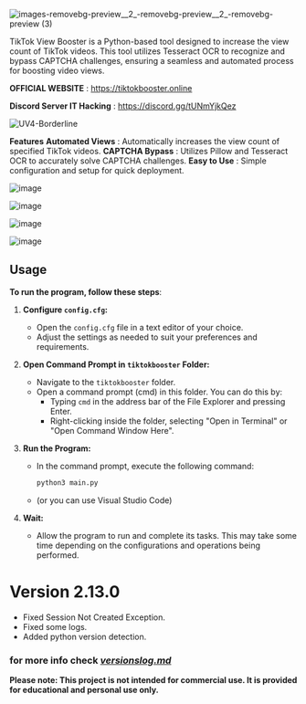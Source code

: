 ![images-removebg-preview__2_-removebg-preview__2_-removebg-preview (3)](https://github.com/user-attachments/assets/0629524a-b98a-40e3-aa35-b1b3d4f2096e)

TikTok View Booster is a Python-based tool designed to increase the view count of TikTok videos. This tool utilizes Tesseract OCR to recognize and bypass CAPTCHA challenges, ensuring a seamless and automated process for boosting video views.

**OFFICIAL WEBSITE** : https://tiktokbooster.online

**Discord Server IT Hacking** : 
https://discord.gg/tUNmYjkQez

![UV4-Borderline](https://github.com/user-attachments/assets/459637ed-d29f-46f1-9ce1-83e2ff1170b5)


**Features**
 **Automated Views** : Automatically increases the view count of specified TikTok videos.
 **CAPTCHA Bypass** : Utilizes Pillow and Tesseract OCR to accurately solve CAPTCHA challenges.
 **Easy to Use** : Simple configuration and setup for quick deployment.

![image](https://github.com/user-attachments/assets/936983a2-7c9f-45d7-b9cc-698f74154602)

![image](https://github.com/user-attachments/assets/15cbb308-7bdc-4474-abcf-9113edcf8dbf)

![image](https://github.com/user-attachments/assets/ac9db275-a6da-42c7-b9a5-6c6383cc163d)

![image](https://github.com/user-attachments/assets/54e7caf3-0a9b-45fb-b1ee-81cf83f27359)

## Usage

**To run the program, follow these steps**:

1. **Configure `config.cfg`:**
   - Open the `config.cfg` file in a text editor of your choice.
   - Adjust the settings as needed to suit your preferences and requirements.

2. **Open Command Prompt in `tiktokbooster` Folder:**
   - Navigate to the `tiktokbooster` folder.
   - Open a command prompt (cmd) in this folder. You can do this by:
     - Typing `cmd` in the address bar of the File Explorer and pressing Enter.
     - Right-clicking inside the folder, selecting "Open in Terminal" or "Open Command Window Here".

3. **Run the Program:**
   - In the command prompt, execute the following command:
     ```sh
     python3 main.py
     ```
   - (or you can use Visual Studio Code)

4. **Wait:**
   - Allow the program to run and complete its tasks. This may take some time depending on the configurations and operations being performed.

# Version 2.13.0
   - Fixed Session Not Created Exception.
   - Fixed some logs.
   - Added python version detection.

### for more info check [*versionslog.md*](https://github.com/Sneezedip/Tiktok-Booster/blob/main/versionslog.MD)

**Please note: This project is not intended for commercial use. It is provided for educational and personal use only.**
